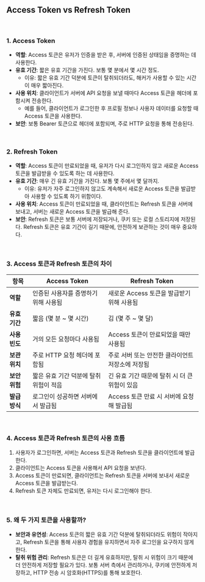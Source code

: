 ## Access Token vs Refresh Token

<br/>

### 1. **Access Token**

- **역할**: Access 토큰은 유저가 인증을 받은 후, 서버에 인증된 상태임을 증명하는 데 사용한다.
- **유효 기간**: 짧은 유효 기간을 가진다. 보통 몇 분에서 몇 시간 정도.
  - 이유: 짧은 유효 기간 덕분에 토큰이 탈취되더라도, 해커가 사용할 수 있는 시간이 매우 짧아진다.
- **사용 위치**: 클라이언트가 서버에 API 요청을 보낼 때마다 Access 토큰을 헤더에 포함시켜 전송한다.
  - 예를 들어, 클라이언트가 로그인한 후 프로필 정보나 사용자 데이터를 요청할 때 Access 토큰을 사용한다.
- **보안**: 보통 Bearer 토큰으로 헤더에 포함되며, 주로 HTTP 요청을 통해 전송된다.

<br/>

### 2. **Refresh Token**

- **역할**: Access 토큰이 만료되었을 때, 유저가 다시 로그인하지 않고 새로운 Access 토큰을 발급받을 수 있도록 하는 데 사용한다.
- **유효 기간**: 매우 긴 유효 기간을 가진다. 보통 몇 주에서 몇 달까지.
  - 이유: 유저가 자주 로그인하지 않고도 계속해서 새로운 Access 토큰을 발급받아 사용할 수 있도록 하기 위함이다.
- **사용 위치**: Access 토큰이 만료되었을 때, 클라이언트는 Refresh 토큰을 서버에 보내고, 서버는 새로운 Access 토큰을 발급해 준다.
- **보안**: Refresh 토큰은 보통 서버에 저장되거나, 쿠키 또는 로컬 스토리지에 저장된다. Refresh 토큰은 유효 기간이 길기 때문에, 안전하게 보관하는 것이 매우 중요하다.

<br/>

### 3. **Access 토큰과 Refresh 토큰의 차이**

| 항목                 | **Access Token**                            | **Refresh Token**                             |
|----------------------|---------------------------------------------|----------------------------------------------|
| **역할**              | 인증된 사용자를 증명하기 위해 사용됨          | 새로운 Access 토큰을 발급받기 위해 사용됨      |
| **유효 기간**         | 짧음 (몇 분 ~ 몇 시간)                      | 김 (몇 주 ~ 몇 달)                            |
| **사용 빈도**         | 거의 모든 요청마다 사용됨                   | Access 토큰이 만료되었을 때만 사용됨          |
| **보관 위치**         | 주로 HTTP 요청 헤더에 포함됨                | 주로 서버 또는 안전한 클라이언트 저장소에 저장됨 |
| **보안 위험**         | 짧은 유효 기간 덕분에 탈취 위험이 적음         | 긴 유효 기간 때문에 탈취 시 더 큰 위험이 있음  |
| **발급 방식**         | 로그인이 성공하면 서버에서 발급됨            | Access 토큰 만료 시 서버에 요청해 발급됨       |

<br/>

### 4. **Access 토큰과 Refresh 토큰의 사용 흐름**

1. 사용자가 로그인하면, 서버는 Access 토큰과 Refresh 토큰을 클라이언트에 발급한다.
2. 클라이언트는 Access 토큰을 사용해서 API 요청을 보낸다.
3. Access 토큰이 만료되면, 클라이언트는 Refresh 토큰을 서버에 보내서 새로운 Access 토큰을 발급받는다.
4. Refresh 토큰 자체도 만료되면, 유저는 다시 로그인해야 한다.

<br/>

### 5. **왜 두 가지 토큰을 사용할까?**

- **보안과 유연성**: Access 토큰의 짧은 유효 기간 덕분에 탈취되더라도 위험이 작아지고, Refresh 토큰을 통해 사용자 경험을 유지하면서 자주 로그인을 요구하지 않게 한다.
- **탈취 위험 관리**: Refresh 토큰은 더 길게 유효하지만, 탈취 시 위험이 크기 때문에 더 안전하게 저장할 필요가 있다. 보통 서버 측에서 관리하거나, 쿠키에 안전하게 저장하고, HTTP 전송 시 암호화(HTTPS)를 통해 보호한다.

